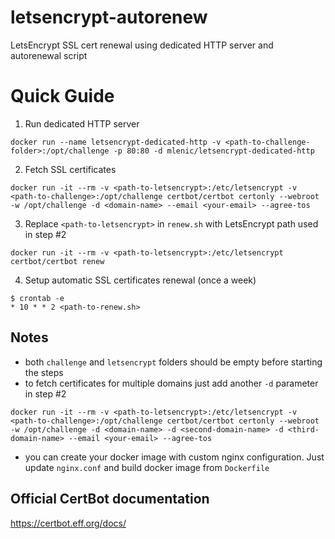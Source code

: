 # letsencrypt-autorenew
LetsEncrypt SSL cert renewal using dedicated HTTP server and autorenewal script

# Quick Guide
1. Run dedicated HTTP server
```
docker run --name letsencrypt-dedicated-http -v <path-to-challenge-folder>:/opt/challenge -p 80:80 -d mlenic/letsencrypt-dedicated-http
```

2. Fetch SSL certificates
```
docker run -it --rm -v <path-to-letsencrypt>:/etc/letsencrypt -v <path-to-challenge>:/opt/challenge certbot/certbot certonly --webroot -w /opt/challenge -d <domain-name> --email <your-email> --agree-tos 
```

3. Replace `<path-to-letsencrypt>` in `renew.sh` with LetsEncrypt path used in step #2
```
docker run -it --rm -v <path-to-letsencrypt>:/etc/letsencrypt certbot/certbot renew
```

4. Setup automatic SSL certificates renewal (once a week)
```
$ crontab -e
* 10 * * 2 <path-to-renew.sh>
```

## Notes
- both `challenge` and `letsencrypt` folders should be empty before starting the steps
- to fetch certificates for multiple domains just add another `-d` parameter in step #2
```
docker run -it --rm -v <path-to-letsencrypt>:/etc/letsencrypt -v <path-to-challenge>:/opt/challenge certbot/certbot certonly --webroot -w /opt/challenge -d <domain-name> -d <second-domain-name> -d <third-domain-name> --email <your-email> --agree-tos 
```
- you can create your docker image with custom nginx configuration. Just update `nginx.conf` and build docker image from `Dockerfile`

## Official CertBot documentation
https://certbot.eff.org/docs/
